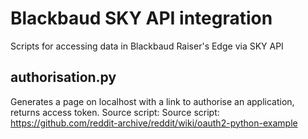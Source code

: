 # Blackbaud SKY API integration
 Scripts for accessing data in Blackbaud Raiser's Edge via SKY API

## authorisation.py
Generates a page on localhost with a link to authorise an application, returns access token. Source script: Source script: https://github.com/reddit-archive/reddit/wiki/oauth2-python-example
